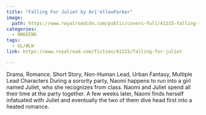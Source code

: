 ```yaml
---
title: "Falling For Juliet by Ari'ellexParker"
image:
  path: https://www.royalroadcdn.com/public/covers-full/41215-falling-for-juliet.jpg
categories:
  - ONGOING
tags:
  - GL/WLW
link: https://www.royalroad.com/fiction/41215/falling-for-juliet

---
```

Drama, Romance, Short Story, Non-Human Lead, Urban Fantasy, Multiple Lead Characters
During a sorority party, Naomi happens to run into a girl named Juliet, who she recognizes from class.
Naomi and Juliet spend all their time at the party together. A few weeks later, Naomi finds herself infatuated with Juliet and eventually the two of them dive head first into a heated romance.


